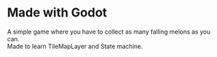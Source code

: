 # Made with Godot

A simple game where you have to collect as many falling melons as you can.  
Made to learn TileMapLayer and State machine.
